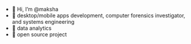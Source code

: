 - 👋 Hi, I’m @maksha
- 👀 desktop/mobile apps development, computer forensics investigator, and systems engineering
- 🌱 data analytics
- 💞️ open source project

<!---
maksha/maksha is a ✨ special ✨ repository because its `README.md` (this file) appears on your GitHub profile.
You can click the Preview link to take a look at your changes.
--->

